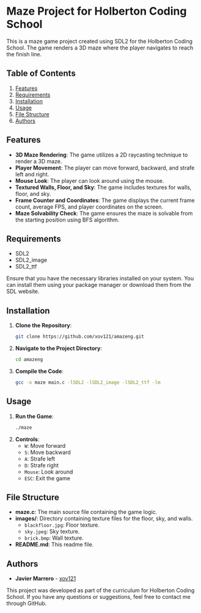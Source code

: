 # Maze Project for Holberton Coding School

This is a maze game project created using SDL2 for the Holberton Coding School. The game renders a 3D maze where the player navigates to reach the finish line.

## Table of Contents
1. [Features](#features)
2. [Requirements](#requirements)
3. [Installation](#installation)
4. [Usage](#usage)
5. [File Structure](#file-structure)
6. [Authors](#authors)

## Features
- **3D Maze Rendering**: The game utilizes a 2D raycasting technique to render a 3D maze.
- **Player Movement**: The player can move forward, backward, and strafe left and right.
- **Mouse Look**: The player can look around using the mouse.
- **Textured Walls, Floor, and Sky**: The game includes textures for walls, floor, and sky.
- **Frame Counter and Coordinates**: The game displays the current frame count, average FPS, and player coordinates on the screen.
- **Maze Solvability Check**: The game ensures the maze is solvable from the starting position using BFS algorithm.

## Requirements
- SDL2
- SDL2_image
- SDL2_ttf

Ensure that you have the necessary libraries installed on your system. You can install them using your package manager or download them from the SDL website.

## Installation
1. **Clone the Repository**:
    ```bash
    git clone https://github.com/xov121/amazeng.git
    ```
2. **Navigate to the Project Directory**:
    ```bash
    cd amazeng
    ```
3. **Compile the Code**:
    ```bash
    gcc -o maze main.c -lSDL2 -lSDL2_image -lSDL2_ttf -lm
    ```

## Usage
1. **Run the Game**:
    ```bash
    ./maze
    ```
2. **Controls**:
    - `W`: Move forward
    - `S`: Move backward
    - `A`: Strafe left
    - `D`: Strafe right
    - `Mouse`: Look around
    - `ESC`: Exit the game

## File Structure
- **maze.c**: The main source file containing the game logic.
- **images/**: Directory containing texture files for the floor, sky, and walls.
    - `blackfloor.jpg`: Floor texture.
    - `sky.jpeg`: Sky texture.
    - `brick.bmp`: Wall texture.
- **README.md**: This readme file.

## Authors
- **Javier Marrero** - [xov121](https://github.com/xov121)

This project was developed as part of the curriculum for Holberton Coding School. If you have any questions or suggestions, feel free to contact me through GitHub.
